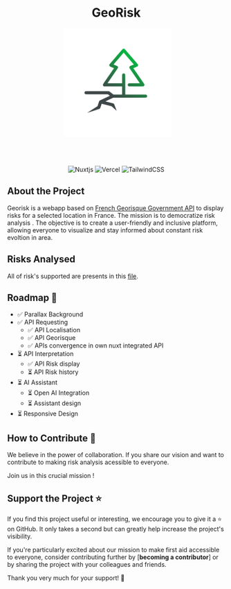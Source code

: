 <div align="center">
  
  # GeoRisk
  &nbsp;
    <img src="./assets/svg/ico.svg" style="width: 250px; height: auto; margin-bottom: 50px;"> 
    
    
![Nuxtjs](https://img.shields.io/badge/Nuxt-002E3B?style=for-the-badge&logo=nuxtdotjs&logoColor=#00DC82)
![Vercel](https://img.shields.io/badge/vercel-%23000000.svg?style=for-the-badge&logo=vercel&logoColor=white)
![TailwindCSS](https://img.shields.io/badge/tailwindcss-%2338B2AC.svg?style=for-the-badge&logo=tailwind-css&logoColor=white)

</div>

## About the Project

Georisk is a webapp based on [French Georisque Government API](https://api.gouv.fr/les-api/api-georisques) to display risks for a selected location in France. The mission is to democratize risk analysis . The objective is to create a user-friendly and inclusive platform, allowing everyone to visualize and stay informed about constant risk evoltion in area.

## Risks Analysed

All of risk's supported are presents in this [file](RISKS.md).

## Roadmap 🎯

- ✅ Parallax Background
- ✅ API Requesting
  - ✅ API Localisation
  - ✅ API Georisque
  - ✅ APIs convergence in own nuxt integrated API
- ⏳ API Interpretation
  - ✅ API Risk display
  - ⏳ API Risk history
- ⏳ AI Assistant
  - ⏳ Open AI Integration
  - ⏳ Assistant design
- ⏳ Responsive Design

## How to Contribute 🤝

We believe in the power of collaboration. If you share our vision and want to contribute to making risk analysis acessible to everyone.

Join us in this crucial mission !

## Support the Project ⭐

If you find this project useful or interesting, we encourage you to give it a ⭐️ on GitHub. It only takes a second but can greatly help increase the project's visibility.

If you're particularly excited about our mission to make first aid accessible to everyone, consider contributing further by [**becoming a contributor**] or by sharing the project with your colleagues and friends.

Thank you very much for your support! 🌟
